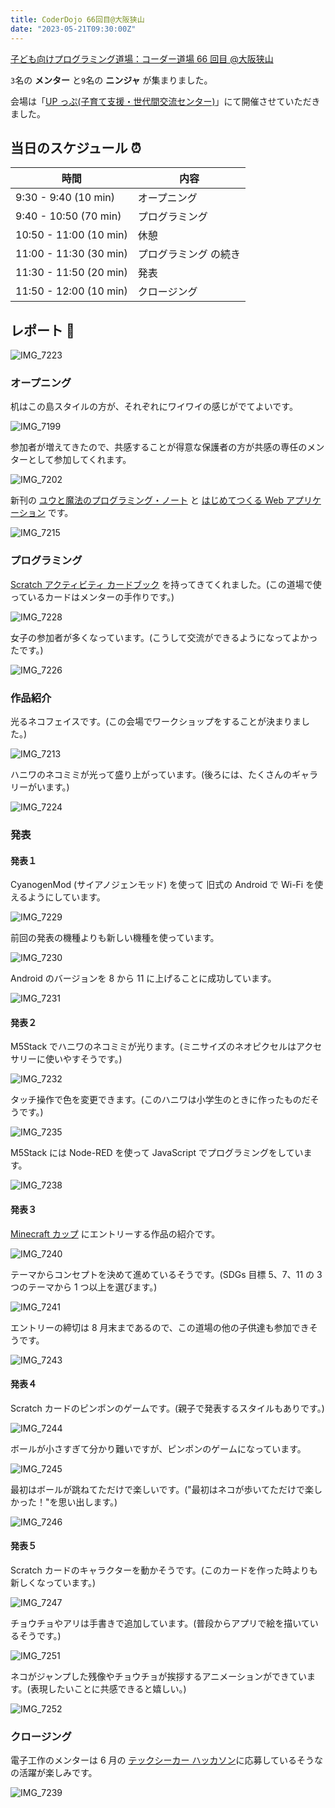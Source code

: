```yaml
---
title: CoderDojo 66回目@大阪狭山
date: "2023-05-21T09:30:00Z"
---
```


[子ども向けプログラミング道場：コーダー道場 66 回目 @大阪狭山](https://coderdojo-osakasayama.doorkeeper.jp/events/156340)

`3`名の **メンター** と`9`名の **ニンジャ** が集まりました。

会場は「[UP っぷ(子育て支援・世代間交流センター)](http://www.city.osakasayama.osaka.jp/kosodate_kyoiku/kosodate/upp_kosodatesiensedaikankouryuusenta1/index.html)」にて開催させていただきました。

## 当日のスケジュール ⏰

| 時間                   | 内容                  |
| ---------------------- | --------------------- |
| 9:30 - 9:40 (10 min)   | オープニング          |
| 9:40 - 10:50 (70 min)  | プログラミング        |
| 10:50 - 11:00 (10 min) | 休憩                  |
| 11:00 - 11:30 (30 min) | プログラミング の続き |
| 11:30 - 11:50 (20 min) | 発表                  |
| 11:50 - 12:00 (10 min) | クロージング          |

## レポート 📝

![IMG_7223](./IMG_7223.jpg)

### オープニング

机はこの島スタイルの方が、それぞれにワイワイの感じがでてよいです。

![IMG_7199](./IMG_7199.jpg)

参加者が増えてきたので、共感することが得意な保護者の方が共感の専任のメンターとして参加してくれます。

![IMG_7202](./IMG_7202.jpg)

新刊の [ユウと魔法のプログラミング・ノート](https://www.oreilly.co.jp/books/9784814400294/) と [はじめてつくる Web アプリケーション](https://gihyo.jp/book/2023/978-4-297-13468-6) です。

![IMG_7215](./IMG_7215.jpg)

### プログラミング

[Scratch アクティビティ カードブック](https://www.dx-publishing.jp/ja/products/scratch-activity-card-book/) を持ってきてくれました。(この道場で使っているカードはメンターの手作りです。)

![IMG_7228](./IMG_7228.jpg)

女子の参加者が多くなっています。(こうして交流ができるようになってよかったです。)

![IMG_7226](./IMG_7226.jpg)

### 作品紹介

光るネコフェイスです。(この会場でワークショップをすることが決まりました。)

![IMG_7213](./IMG_7213.jpg)

ハニワのネコミミが光って盛り上がっています。(後ろには、たくさんのギャラリーがいます。)

![IMG_7224](./IMG_7224.jpg)

### 発表

#### 発表１

CyanogenMod (サイアノジェンモッド) を使って 旧式の Android で Wi-Fi を使えるようにしています。

![IMG_7229](./IMG_7229.jpg)

前回の発表の機種よりも新しい機種を使っています。

![IMG_7230](./IMG_7230.jpg)

Android のバージョンを 8 から 11 に上げることに成功しています。

![IMG_7231](./IMG_7231.jpg)

#### 発表２

M5Stack でハニワのネコミミが光ります。(ミニサイズのネオピクセルはアクセサリーに使いやすそうです。)

![IMG_7232](./IMG_7232.jpg)

タッチ操作で色を変更できます。(このハニワは小学生のときに作ったものだそうです。)

![IMG_7235](./IMG_7235.jpg)

M5Stack には Node-RED を使って JavaScript でプログラミングをしています。

![IMG_7238](./IMG_7238.jpg)

#### 発表３

[Minecraft カップ](https://minecraftcup.com/) にエントリーする作品の紹介です。

![IMG_7240](./IMG_7240.jpg)

テーマからコンセプトを決めて進めているそうです。(SDGs 目標 5、7、11 の 3 つのテーマから 1 つ以上を選びます。)

![IMG_7241](./IMG_7241.jpg)

エントリーの締切は 8 月末まであるので、この道場の他の子供達も参加できそうです。

![IMG_7243](./IMG_7243.jpg)

#### 発表４

Scratch カードのピンポンのゲームです。(親子で発表するスタイルもありです。)

![IMG_7244](./IMG_7244.jpg)

ボールが小さすぎて分かり難いですが、ピンポンのゲームになっています。

![IMG_7245](./IMG_7245.jpg)

最初はボールが跳ねてただけで楽しいです。("最初はネコが歩いてただけで楽しかった！"を思い出します。)

![IMG_7246](./IMG_7246.jpg)

#### 発表５

Scratch カードのキャラクターを動かそうです。(このカードを作った時よりも新しくなっています。)

![IMG_7247](./IMG_7247.jpg)

チョウチョやアリは手書きで追加しています。(普段からアプリで絵を描いているそうです。)

![IMG_7251](./IMG_7251.jpg)

ネコがジャンプした残像やチョウチョが挨拶するアニメーションができています。(表現したいことに共感できると嬉しい。)

![IMG_7252](./IMG_7252.jpg)

### クロージング

電子工作のメンターは 6 月の [テックシーカー ハッカソン](https://techseeker.jp/)に応募しているそうなの活躍が楽しみです。

![IMG_7239](./IMG_7239.jpg)
